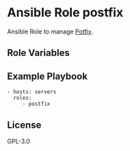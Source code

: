 # Ansible Role postfix

Ansible Role to manage [Potfix](http://www.postfix.org/).

## Role Variables

## Example Playbook

    - hosts: servers
      roles:
         - postfix

## License

GPL-3.0

